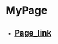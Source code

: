 # MyPage


-   <h2><a href="https://ashutosh036.github.io/MyPage/" target="_blank" rel="noopener noreferrer">Page_link</a></h2>